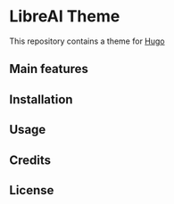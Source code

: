 # LibreAI Theme

This repository contains a theme for [Hugo](https://gohugo.io/)

## Main features

## Installation

## Usage

## Credits

## License
